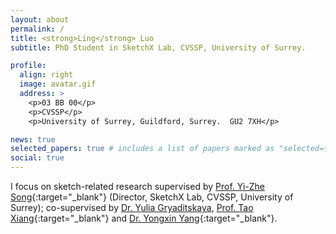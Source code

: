 ```yaml
---
layout: about
permalink: /
title: <strong>Ling</strong> Luo
subtitle: PhD Student in SketchX Lab, CVSSP, University of Surrey. 

profile:
  align: right
  image: avatar.gif
  address: >
    <p>03 BB 00</p>
    <p>CVSSP</p>
    <p>University of Surrey, Guildford, Surrey.  GU2 7XH</p>

news: true
selected_papers: true # includes a list of papers marked as "selected={true}"
social: true
---
```


I focus on sketch-related research supervised by [Prof. Yi-Zhe Song](https://scholar.google.co.uk/citations?user=irZFP_AAAAAJ&hl=en){:target="\_blank"} (Director, SketchX Lab, CVSSP, University of Surrey); co-supervised by [Dr. Yulia Gryaditskaya](https://yulia.gryaditskaya.com), [Prof. Tao Xiang](https://scholar.google.co.uk/citations?user=MeS5d4gAAAAJ&hl=en){:target="\_blank"} and [Dr. Yongxin Yang](https://scholar.google.co.uk/citations?user=F7PtrL8AAAAJ&hl=en){:target="\_blank"}. 